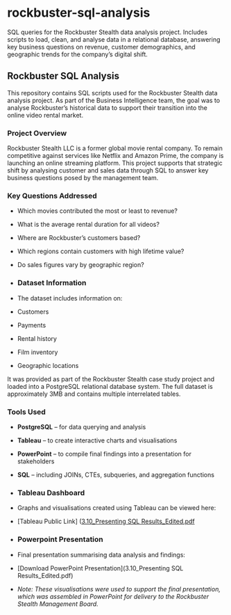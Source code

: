 # rockbuster-sql-analysis
SQL queries for the Rockbuster Stealth data analysis project. Includes scripts to load, clean, and analyse data in a relational database, answering key business questions on revenue, customer demographics, and geographic trends for the company’s digital shift.

## Rockbuster SQL Analysis
This repository contains SQL scripts used for the Rockbuster Stealth data analysis project. As part of the Business Intelligence team, the goal was to analyse Rockbuster’s historical data to support their transition into the online video rental market.

### Project Overview
Rockbuster Stealth LLC is a former global movie rental company. To remain competitive against services like Netflix and Amazon Prime, the company is launching an online streaming platform. This project supports that strategic shift by analysing customer and sales data through SQL to answer key business questions posed by the management team.

### Key Questions Addressed
- Which movies contributed the most or least to revenue?
- What is the average rental duration for all videos?
- Where are Rockbuster’s customers based?
- Which regions contain customers with high lifetime value?
- Do sales figures vary by geographic region?

- ### Dataset Information
- The dataset includes information on:

- Customers
- Payments
- Rental history
- Film inventory
- Geographic locations

It was provided as part of the Rockbuster Stealth case study project and loaded into a PostgreSQL relational database system. The full dataset is approximately 3MB and contains multiple interrelated tables.

### Tools Used
- **PostgreSQL** – for data querying and analysis  
- **Tableau** – to create interactive charts and visualisations  
- **PowerPoint** – to compile final findings into a presentation for stakeholders  
- **SQL** – including JOINs, CTEs, subqueries, and aggregation functions

- ### Tableau Dashboard
- Graphs and visualisations created using Tableau can be viewed here:
- [Tableau Public Link] ([3.10_Presenting SQL Results_Edited.pdf](https://public.tableau.com/app/profile/yaseminmustafa/vizzes)

- ### Powerpoint Presentation
- Final presentation summarising data analysis and findings:
- [Download PowerPoint Presentation](3.10_Presenting SQL Results_Edited.pdf)

- *Note: These visualisations were used to support the final presentation, which was assembled in PowerPoint for delivery to the Rockbuster Stealth Management
  Board.*
